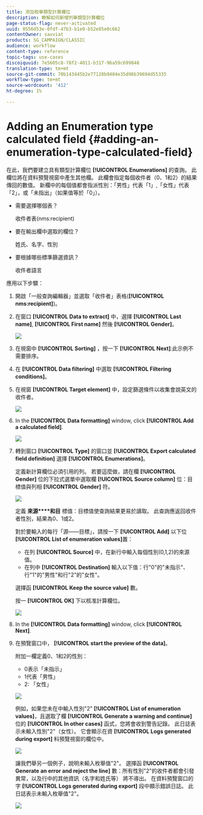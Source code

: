 ```yaml
---
title: 添加枚舉類型計算欄位
description: 瞭解如何新增列舉類型計算欄位
page-status-flag: never-activated
uuid: 0556d53e-0fdf-47b3-b1e0-b52e85e0c662
contentOwner: sauviat
products: SG_CAMPAIGN/CLASSIC
audience: workflow
content-type: reference
topic-tags: use-cases
discoiquuid: 7e5605c8-78f2-4011-b317-96a59c699848
translation-type: tm+mt
source-git-commit: 70b143445b2e77128b9404e35d96b39694d55335
workflow-type: tm+mt
source-wordcount: '412'
ht-degree: 1%

---
```



# Adding an Enumeration type calculated field {#adding-an-enumeration-type-calculated-field}

在此，我們要建立具有類型計算欄位 **[!UICONTROL Enumerations]** 的查詢。 此欄位將在資料預覽視窗中產生其他欄。 此欄會指定每個收件者（0、1和2）的結果傳回的數值。 新欄中的每個值都會指派性別：「男性」代表「1」,「女性」代表「2」，或「未指出」（如果值等於「0」）。

* 需要選擇哪個表？

   收件者表(nms:recipient)

* 要在輸出欄中選取的欄位？

   姓氏、名字、性別

* 要根據哪些標準篩選資訊？

   收件者語言

應用以下步驟：

1. 開啟「一般查詢編輯器」並選取「收件者」表格(**[!UICONTROL nms:recipient]**)。
1. 在窗口 **[!UICONTROL Data to extract]** 中，選擇 **[!UICONTROL Last name]**, **[!UICONTROL First name]** 然後 **[!UICONTROL Gender]**。

   ![](assets/query_editor_nveau_73.png)

1. 在視窗中 **[!UICONTROL Sorting]** ，按一下 **[!UICONTROL Next]**:此示例不需要排序。
1. 在 **[!UICONTROL Data filtering]** 中選取 **[!UICONTROL Filtering conditions]**。
1. 在視窗 **[!UICONTROL Target element]** 中，設定篩選條件以收集會說英文的收件者。

   ![](assets/query_editor_nveau_74.png)

1. In the **[!UICONTROL Data formatting]** window, click **[!UICONTROL Add a calculated field]**.

   ![](assets/query_editor_nveau_75.png)

1. 轉到窗口 **[!UICONTROL Type]** 的窗口並 **[!UICONTROL Export calculated field definition]** 選擇 **[!UICONTROL Enumerations]**。

   定義新計算欄位必須引用的列。 若要這麼做，請在欄 **[!UICONTROL Gender]** 位的下拉式選單中選取欄 **[!UICONTROL Source column]** 位：目標值與列相 **[!UICONTROL Gender]** 符。

   ![](assets/query_editor_nveau_76.png)

   定義 **來源****和目** 標值：目標值使查詢結果更易於讀取。 此查詢應返回收件者性別，結果為0、1或2。

   對於要輸入的每行「源——目標」，請按一下 **[!UICONTROL Add]** 以下位 **[!UICONTROL List of enumeration values]**&#x200B;置：

   * 在列 **[!UICONTROL Source]** 中，在新行中輸入每個性別(0,1,2)的來源值。
   * 在列中 **[!UICONTROL Destination]** 輸入以下值：行&quot;0&quot;的&quot;未指示&quot;、行&quot;1&quot;的&quot;男性&quot;和行&quot;2&quot;的&quot;女性&quot;。

   選擇函 **[!UICONTROL Keep the source value]** 數。

   按一 **[!UICONTROL OK]** 下以核准計算欄位。

   ![](assets/query_editor_nveau_77.png)

1. In the **[!UICONTROL Data formatting]** window, click **[!UICONTROL Next]**.
1. 在預覽窗口中， **[!UICONTROL start the preview of the data]**。

   附加一欄定義0、1和2的性別：

   * 0表示「未指示」
   * 1代表「男性」
   * 2: 「女性」

   ![](assets/query_editor_nveau_78.png)

   例如，如果您未在中輸入性別&quot;2&quot; **[!UICONTROL List of enumeration values]**，且選取了欄 **[!UICONTROL Generate a warning and continue]** 位的 **[!UICONTROL In other cases]** 函式，您將會收到警告記錄。 此日誌表示未輸入性別&quot;2&quot;（女性）。 它會顯示在資 **[!UICONTROL Logs generated during export]** 料預覽視窗的欄位中。

   ![](assets/query_editor_nveau_79.png)

   讓我們舉另一個例子，說明未輸入枚舉值&quot;2&quot;。 選擇函 **[!UICONTROL Generate an error and reject the line]** 數：所有性別&quot;2&quot;的收件者都會引發異常，以及行中的其他資訊（名字和姓氏等） 將不導出。 在資料預覽窗口的字 **[!UICONTROL Logs generated during export]** 段中顯示錯誤日誌。 此日誌表示未輸入枚舉值&quot;2&quot;。

   ![](assets/query_editor_nveau_80.png)
